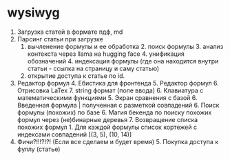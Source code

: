 # wysiwyg
1. Загрузка статей в формате пдф, md
2. Парсинг статьи при загрузке 
	1. вычленение формулы и ее обработка 
		2. поиск формулы
		3. анализ контекста через llama на hugging face
			4. унификация обозначений
		4. индексация формулы (где она находится внутри статьи - ссылка на страницу и саму статью)
	2. открытие доступа к статье по id.
 3. Редактор формул
 	4. Ебистика для фронтенда
		5. Редактор формул
			6. Отрисовка LaTex
			7. string формат (поле ввода)
		6. Клавиатура с математическими функциями
	5. Экран сравнения с базой
		6. Введенная формула | полученная с разметкой совпадений
	6. Поиск формулы (похожих) по базе
		6. Магия бекенда по поиску похожих формул через (не)бинарные деревья
		7. Возвращение списка похожих формул
			1. Для каждой формулы список кортежей с индексами совпадений [(3, 5), (10, 14)]
5. Фичи?!!!?!?! (Если все сделаем и будет время)
	5. Покупка доступа к фуллу (статье)
